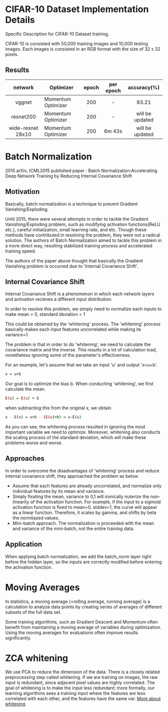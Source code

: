 # CIFAR-10 Dataset Implementation Details
Specific Description for CIFAR-10 Dataset training.

CIFAR-10 is consisted with 50,000 training images and 10,000 testing images.
Each images is consisted in an RGB format with the size of 32 x 32 pixels.

## Results
|      network      | Optimizer          | epoch | per epoch | accuracy(%)     |
|:-----------------:|--------------------|:-----:|:---------:|:---------------:|
|       vggnet      | Momentum Optimizer |  200  |     -     | 93.21           |
|      resnet200    | Momentum Optimizer |  200  |     -     | will be updated |
| wide-resnet 28x10 | Momentum Optimizer |  200  |   6m 43s  | will be updated |

# Batch Normalization
2015 arXiv, ICML2015 published paper :
Batch Normalization:Accelerating Deep Network Training by Reducing Internal Covariance Shift

## Motivation
Basically, batch normalization is a technique to prevent Gradient Vanishing/Exploding.

Until 2015, there were several attempts in order to tackle the Gradient Vanishing/Exploding problem,
such as modifying activation functions(ReLU etc.), careful initialization, small learning rate, and etc.
Though these methods have contributed in resolving the problem, they were not a radical solution.
The authors of Batch Normalization aimed to tackle this problem in a more direct way,
resulting stabilized training process and accelerated training speed.


The authors of the paper above thought that basically the Gradient Vanishing problem is occurred
due to 'Internal Covariance Shift'.

## Internal Covariance Shift
Internal Covariance Shift is a phenomenon in which each network layers and activation recieves a 
different input distribution.

In order to resolve this problem, we simply need to normalize each inputs to make
mean = 0, standard deviation = 1

This could be obtained by the 'whitening' process.
The 'whitening' process basically makes each input features uncorrelated while making its variance=1.

The problem is that in order to do 'whitening', we need to calculate the covariance matrix and the inverse.
This results in a lot of calculation load, nonetheless ignoring some of the parameter's effectiveness.

For an example, let's assume that we take an input 'u' and output 'x=u+b'.
```bash
x = u+b
```
Our goal is to optimize the bias b. When conducting 'whitening', we first calculate the mean.

```bash
E(x) = E(u) + b
```

when subtracting this from the original x, we obtain
```bash
x - E(x) = u+b - (E(u)+b) = u-E(u)
```

As you can see, the whitening process resulted in ignoring the most important variable we need to optimize.
Moreover, whitening also conducts the scaling process of the standard deviation, which will make these
problems worse and worse.

## Approaches
In order to overcome the disadvantages of 'whitening' process and reduce internal covariance shift,
they approached the problem as below.

- Assume that each features are already uncorrelated, and normalize only individual features by its mean and variance.
- Simply fixating the mean, variance to 0,1 will ironically nuterize the non-linearity of the activation function. For example, if the input to a sigmoid activation function is fixed to mean=0, stddev=1, the curve will appear as a linear function. Therefore, it scales by gamma, and shifts by beta the normliazed values.
- Mini-batch approach. The normalization is proceeded with the mean and variance of the mini-batch, not the entire training data.

## Application
When applying batch normalization, we add the batch\_norm layer right before the hidden layer, so the
inputs are correctly modified before entering the activation function.

# Moving Averages
In statistics, a moving average (=rolling average, running average) is a calculation to analyze data points by creating series of averages of different subsets of the full data set.

Some training algorithms, such as Gradient Descent and Momentum often benefit from maintaining a moving average of variables during optimization. Using the moving averages for evaluations often improve results significantly.

# ZCA whitening
We use PCA to reduce the dimension of the data. There is a closely related preprocessing step called whitening.
If we are training on images, the raw input is redundant, since adjacent pixel values are highly correlated.
The goal of whitening is to make the input less redundant; more formally, our learning algorithms
sees a training input where the features are less correlated with each other, and the features have the same var.
[More about whitening](http://ufldl.stanford.edu/wiki/index.php/Whitening)
